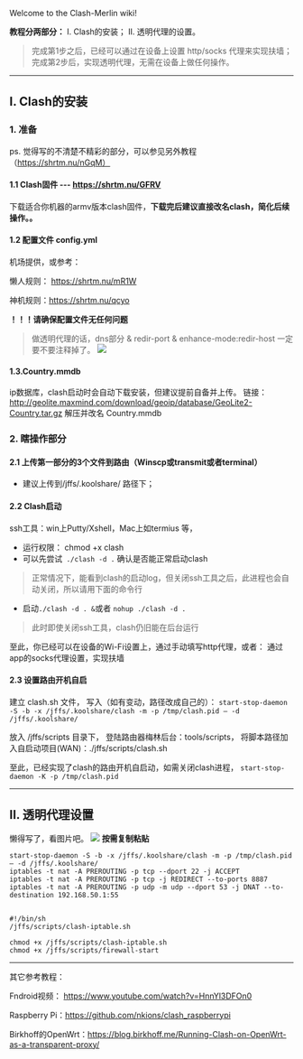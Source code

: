 Welcome to the Clash-Merlin wiki!

**教程分两部分：**
I. Clash的安装；
II. 透明代理的设置。
> 完成第1步之后，已经可以通过在设备上设置 http/socks 代理来实现扶墙；  
> 完成第2步后，实现透明代理，无需在设备上做任何操作。

***

## I. Clash的安装
### 1. 准备
ps. 觉得写的不清楚不精彩的部分，可以参见另外教程（https://shrtm.nu/nGqM）
#### 1.1 Clash固件 --- https://shrtm.nu/GFRV
下载适合你机器的armv版本clash固件，**下载完后建议直接改名clash，简化后续操作。。**

#### 1.2 配置文件 config.yml
机场提供，或参考：

懒人规则： https://shrtm.nu/mR1W

神机规则：https://shrtm.nu/qcyo

**！！！请确保配置文件无任何问题**

> 做透明代理的话，dns部分 & redir-port & enhance-mode:redir-host 一定要不要注释掉了。
![](https://shrtm.nu/avVB)

#### 1.3.Country.mmdb
ip数据库，clash启动时会自动下载安装，但建议提前自备并上传。
链接：http://geolite.maxmind.com/download/geoip/database/GeoLite2-Country.tar.gz 
解压并改名 Country.mmdb 
### 2. 瞎操作部分
#### 2.1 上传第一部分的3个文件到路由（Winscp或transmit或者terminal）
* 建议上传到/jffs/.koolshare/ 路径下；
#### 2.2 Clash启动
ssh工具：win上Putty/Xshell，Mac上如termius 等，
* 运行权限： chmod +x clash
* 可以先尝试` ./clash -d .` 确认是否能正常启动clash
> 正常情况下，能看到clash的启动log，但关闭ssh工具之后，此进程也会自动关闭，所以请用下面的命令行
* 启动` ./clash -d . & `或者 `nohup ./clash -d .`
> 此时即使关闭ssh工具，clash仍旧能在后台运行

至此，你已经可以在设备的Wi-Fi设置上，通过手动填写http代理，或者：
通过app的socks代理设置，实现扶墙

#### 2.3 设置路由开机自启
建立 clash.sh 文件， 写入（如有变动，路径改成自己的）：
`start-stop-daemon -S -b -x /jffs/.koolshare/clash -m -p /tmp/clash.pid — -d /jffs/.koolshare/`

放入 /jffs/scripts 目录下， 登陆路由器梅林后台：tools/scripts， 
将脚本路径加入自启动项目(WAN)：./jffs/scripts/clash.sh

至此，已经实现了clash的路由开机自启动，如需关闭clash进程，
`start-stop-daemon -K -p /tmp/clash.pid`
***

## II. 透明代理设置
懒得写了，看图片吧。
![](https://ws4.sinaimg.cn/large/006tKfTcgy1g186uhz5goj30tw0wuwnr.jpg)
**按需复制粘贴**

    start-stop-daemon -S -b -x /jffs/.koolshare/clash -m -p /tmp/clash.pid — -d /jffs/.koolshare/
    iptables -t nat -A PREROUTING -p tcp --dport 22 -j ACCEPT
    iptables -t nat -A PREROUTING -p tcp -j REDIRECT --to-ports 8887
    iptables -t nat -A PREROUTING -p udp -m udp --dport 53 -j DNAT --to-destination 192.168.50.1:55


    #!/bin/sh
    /jffs/scripts/clash-iptable.sh

    chmod +x /jffs/scripts/clash-iptable.sh
    chmod +x /jffs/scripts/firewall-start

***
其它参考教程：

Fndroid视频： https://www.youtube.com/watch?v=HnnYl3DFOn0

Raspberry Pi：https://github.com/nkions/clash_raspberrypi

Birkhoff的OpenWrt：https://blog.birkhoff.me/Running-Clash-on-OpenWrt-as-a-transparent-proxy/

